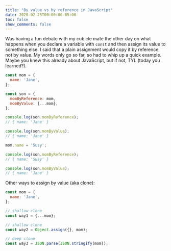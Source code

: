 ```yaml
---
title: "By value vs by reference in JavaScript"
date: 2020-02-25T00:00:00-05:00
toc: false
show_comments: false
---
```


Was having a fun debate with my cubicle mate the other day on what happens when you declare a variable with `const` and then assign its value to something else. I said that a plain assignment would copy it by reference, not by value. My words only go so far, so had to whip up a quick example. Maybe you knew this already about JavaScript, but if not, TYL (today you learned?).

```js
const mom = {
  name: 'Jane',
};

const son = {
  momByReference: mom,
  momByValue: {...mom},
};

console.log(son.momByReference);
// { name: 'Jane' }

console.log(son.momByValue);
// { name: 'Jane' }

mom.name = 'Susy';

console.log(son.momByReference);
// { name: 'Susy' }

console.log(son.momByValue);
// { name: 'Jane' }
```

Other ways to assign by value (aka clone):

```js
const mom = {
  name: 'Jane',
};

// shallow clone
const way1 = {...mom};

// shallow clone
const way2 = Object.assign({}, mom);

// deep clone
const way3 = JSON.parse(JSON.stringify(mom));
```
